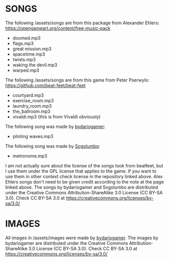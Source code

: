 # SONGS

The following /assets/songs are from this package from Alexander Ehlers:
https://opengameart.org/content/free-music-pack
- doomed.mp3
- flags.mp3
- great mission.mp3
- spacetime.mp3
- twists.mp3
- waking the devil.mp3
- warped.mp3

The following /assets/songs are from this game from Peter Pserwylo:
https://github.com/beat-feet/beat-feet
- courtyard.mp3
- exercise_room.mp3
- laundry_room.mp3
- the_ballroom.mp3
- vivaldi.mp3 (this is from Vivaldi obviously)

The following song was made by [bydariogamer](https://github.com/bydariogamer):
- piloting waves.mp3

The following song was made by [Sogolumbo](https://github.com/sogolumbo):
- metronome.mp3

I am not actually sure about the license of the songs took from beatfeet,
but I use them under the GPL license that applies to the game. If you want
to use them in other context check license in the repository linked above.
Alex Ehlers songs don't need to be given credit according to the note at
the page linked above.
The songs by bydariogamer and Sogolumbo are distributed under the Creative Commons Attribution-ShareAlike 3.0 License (CC BY-SA 3.0).
Check CC BY-SA 3.0 at https://creativecommons.org/licenses/by-sa/3.0/

# IMAGES

All images in /assets/images were made by [bydariogamer](https://github.com/bydariogamer). The images by bydariogamer are distributed under the Creative Commons Attribution-ShareAlike 3.0 License (CC BY-SA 3.0).
Check CC BY-SA 3.0 at https://creativecommons.org/licenses/by-sa/3.0/
